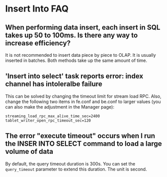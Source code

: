 # Insert Into FAQ

## When performing data insert, each insert in SQL takes up 50 to 100ms. Is there any way to increase efficiency?

It is not recommended to insert data piece by piece to OLAP. It is usually inserted in batches. Both methods take up the same amount of time.

## 'Insert into select' task reports error: index channel has intoleralbe failure

This can be solved by changing the timeout limit for stream load RPC. Also, change the following two items in fe.conf and be.conf to larger values (you can also make the adjustment in the Manager page):

```plain text
streaming_load_rpc_max_alive_time_sec=2400
tablet_writer_open_rpc_timeout_sec=120
```

## The error "execute timeout" occurs when I run the INSER INTO SELECT command to load a large volume of data

By default, the query timeout duration is 300s. You can set the `query_timeout` parameter to extend this duration. The unit is second.
